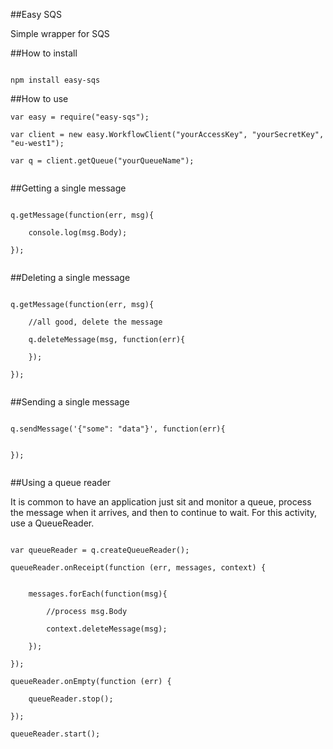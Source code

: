﻿##Easy SQS

Simple wrapper for SQS

##How to install

```

npm install easy-sqs

```

##How to use

```
var easy = require("easy-sqs");

var client = new easy.WorkflowClient("yourAccessKey", "yourSecretKey", "eu-west1");

var q = client.getQueue("yourQueueName");


```

##Getting a single message

```

q.getMessage(function(err, msg){

	console.log(msg.Body);

});


```

##Deleting a single message

```

q.getMessage(function(err, msg){

	//all good, delete the message

	q.deleteMessage(msg, function(err){

	});

});


```

##Sending a single message

```

q.sendMessage('{"some": "data"}', function(err){


});


```

##Using a queue reader

It is common to have an application just sit and monitor a queue, process the message when it arrives, and then to continue to wait. For this activity, use a QueueReader.


```

var queueReader = q.createQueueReader();

queueReader.onReceipt(function (err, messages, context) {


	messages.forEach(function(msg){

		//process msg.Body

		context.deleteMessage(msg);

	});

});

queueReader.onEmpty(function (err) {

    queueReader.stop();

});

queueReader.start();




```